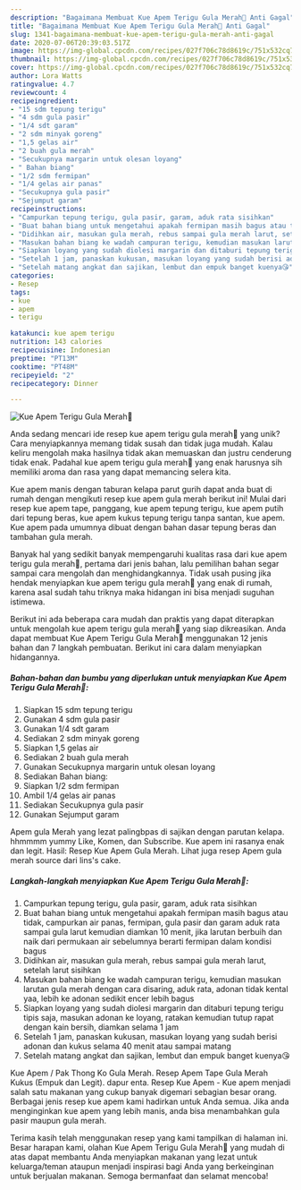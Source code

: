 ```yaml
---
description: "Bagaimana Membuat Kue Apem Terigu Gula Merah🌼 Anti Gagal"
title: "Bagaimana Membuat Kue Apem Terigu Gula Merah🌼 Anti Gagal"
slug: 1341-bagaimana-membuat-kue-apem-terigu-gula-merah-anti-gagal
date: 2020-07-06T20:39:03.517Z
image: https://img-global.cpcdn.com/recipes/027f706c78d8619c/751x532cq70/kue-apem-terigu-gula-merah🌼-foto-resep-utama.jpg
thumbnail: https://img-global.cpcdn.com/recipes/027f706c78d8619c/751x532cq70/kue-apem-terigu-gula-merah🌼-foto-resep-utama.jpg
cover: https://img-global.cpcdn.com/recipes/027f706c78d8619c/751x532cq70/kue-apem-terigu-gula-merah🌼-foto-resep-utama.jpg
author: Lora Watts
ratingvalue: 4.7
reviewcount: 4
recipeingredient:
- "15 sdm tepung terigu"
- "4 sdm gula pasir"
- "1/4 sdt garam"
- "2 sdm minyak goreng"
- "1,5 gelas air"
- "2 buah gula merah"
- "Secukupnya margarin untuk olesan loyang"
- " Bahan biang"
- "1/2 sdm fermipan"
- "1/4 gelas air panas"
- "Secukupnya gula pasir"
- "Sejumput garam"
recipeinstructions:
- "Campurkan tepung terigu, gula pasir, garam, aduk rata sisihkan"
- "Buat bahan biang untuk mengetahui apakah fermipan masih bagus atau tidak, campurkan air panas, fermipan, gula pasir dan garam aduk rata sampai gula larut kemudian diamkan 10 menit, jika larutan berbuih dan naik dari permukaan air sebelumnya berarti fermipan dalam kondisi bagus"
- "Didihkan air, masukan gula merah, rebus sampai gula merah larut, setelah larut sisihkan"
- "Masukan bahan biang ke wadah campuran terigu, kemudian masukan larutan gula merah dengan cara disaring, aduk rata, adonan tidak kental yaa, lebih ke adonan sedikit encer lebih bagus"
- "Siapkan loyang yang sudah diolesi margarin dan ditaburi tepung terigu tipis saja, masukan adonan ke loyang, ratakan kemudian tutup rapat dengan kain bersih, diamkan selama 1 jam"
- "Setelah 1 jam, panaskan kukusan, masukan loyang yang sudah berisi adonan dan kukus selama 40 menit atau sampai matang"
- "Setelah matang angkat dan sajikan, lembut dan empuk banget kuenya😘"
categories:
- Resep
tags:
- kue
- apem
- terigu

katakunci: kue apem terigu 
nutrition: 143 calories
recipecuisine: Indonesian
preptime: "PT13M"
cooktime: "PT48M"
recipeyield: "2"
recipecategory: Dinner

---
```



![Kue Apem Terigu Gula Merah🌼](https://img-global.cpcdn.com/recipes/027f706c78d8619c/751x532cq70/kue-apem-terigu-gula-merah🌼-foto-resep-utama.jpg)

Anda sedang mencari ide resep kue apem terigu gula merah🌼 yang unik? Cara menyiapkannya memang tidak susah dan tidak juga mudah. Kalau keliru mengolah maka hasilnya tidak akan memuaskan dan justru cenderung tidak enak. Padahal kue apem terigu gula merah🌼 yang enak harusnya sih memiliki aroma dan rasa yang dapat memancing selera kita.

Kue apem manis dengan taburan kelapa parut gurih dapat anda buat di rumah dengan mengikuti resep kue apem gula merah berikut ini! Mulai dari resep kue apem tape, panggang, kue apem tepung terigu, kue apem putih dari tepung beras, kue apem kukus tepung terigu tanpa santan, kue apem. Kue apem pada umumnya dibuat dengan bahan dasar tepung beras dan tambahan gula merah.

Banyak hal yang sedikit banyak mempengaruhi kualitas rasa dari kue apem terigu gula merah🌼, pertama dari jenis bahan, lalu pemilihan bahan segar sampai cara mengolah dan menghidangkannya. Tidak usah pusing jika hendak menyiapkan kue apem terigu gula merah🌼 yang enak di rumah, karena asal sudah tahu triknya maka hidangan ini bisa menjadi suguhan istimewa.


Berikut ini ada beberapa cara mudah dan praktis yang dapat diterapkan untuk mengolah kue apem terigu gula merah🌼 yang siap dikreasikan. Anda dapat membuat Kue Apem Terigu Gula Merah🌼 menggunakan 12 jenis bahan dan 7 langkah pembuatan. Berikut ini cara dalam menyiapkan hidangannya.

<!--inarticleads1-->

##### Bahan-bahan dan bumbu yang diperlukan untuk menyiapkan Kue Apem Terigu Gula Merah🌼:

1. Siapkan 15 sdm tepung terigu
1. Gunakan 4 sdm gula pasir
1. Gunakan 1/4 sdt garam
1. Sediakan 2 sdm minyak goreng
1. Siapkan 1,5 gelas air
1. Sediakan 2 buah gula merah
1. Gunakan Secukupnya margarin untuk olesan loyang
1. Sediakan  Bahan biang:
1. Siapkan 1/2 sdm fermipan
1. Ambil 1/4 gelas air panas
1. Sediakan Secukupnya gula pasir
1. Gunakan Sejumput garam


Apem gula Merah yang lezat palingbpas di sajikan dengan parutan kelapa. hhmmmm yummy Like, Komen, dan Subscribe. Kue apem ini rasanya enak dan legit. Hasil: Resep Kue Apem Gula Merah. Lihat juga resep Apem gula merah source dari lins&#39;s cake. 

<!--inarticleads2-->

##### Langkah-langkah menyiapkan Kue Apem Terigu Gula Merah🌼:

1. Campurkan tepung terigu, gula pasir, garam, aduk rata sisihkan
1. Buat bahan biang untuk mengetahui apakah fermipan masih bagus atau tidak, campurkan air panas, fermipan, gula pasir dan garam aduk rata sampai gula larut kemudian diamkan 10 menit, jika larutan berbuih dan naik dari permukaan air sebelumnya berarti fermipan dalam kondisi bagus
1. Didihkan air, masukan gula merah, rebus sampai gula merah larut, setelah larut sisihkan
1. Masukan bahan biang ke wadah campuran terigu, kemudian masukan larutan gula merah dengan cara disaring, aduk rata, adonan tidak kental yaa, lebih ke adonan sedikit encer lebih bagus
1. Siapkan loyang yang sudah diolesi margarin dan ditaburi tepung terigu tipis saja, masukan adonan ke loyang, ratakan kemudian tutup rapat dengan kain bersih, diamkan selama 1 jam
1. Setelah 1 jam, panaskan kukusan, masukan loyang yang sudah berisi adonan dan kukus selama 40 menit atau sampai matang
1. Setelah matang angkat dan sajikan, lembut dan empuk banget kuenya😘


Kue Apem / Pak Thong Ko Gula Merah. Resep Apem Tape Gula Merah Kukus (Empuk dan Legit). dapur enta. Resep Kue Apem - Kue apem menjadi salah satu makanan yang cukup banyak digemari sebagian besar orang. Berbagai jenis resep kue apem kami hadirkan untuk Anda semua. Jika anda menginginkan kue apem yang lebih manis, anda bisa menambahkan gula pasir maupun gula merah. 

Terima kasih telah menggunakan resep yang kami tampilkan di halaman ini. Besar harapan kami, olahan Kue Apem Terigu Gula Merah🌼 yang mudah di atas dapat membantu Anda menyiapkan makanan yang lezat untuk keluarga/teman ataupun menjadi inspirasi bagi Anda yang berkeinginan untuk berjualan makanan. Semoga bermanfaat dan selamat mencoba!
